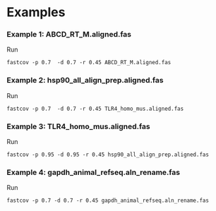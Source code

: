# Examples

### Example 1: ABCD_RT_M.aligned.fas

Run

    fastcov -p 0.7  -d 0.7 -r 0.45 ABCD_RT_M.aligned.fas


### Example 2: hsp90_all_align_prep.aligned.fas

Run

    fastcov -p 0.7  -d 0.7 -r 0.45 TLR4_homo_mus.aligned.fas

### Example 3: TLR4_homo_mus.aligned.fas

Run

    fastcov -p 0.95 -d 0.95 -r 0.45 hsp90_all_align_prep.aligned.fas


### Example 4: gapdh_animal_refseq.aln_rename.fas

Run

    fastcov -p 0.7 -d 0.7 -r 0.45 gapdh_animal_refseq.aln_rename.fas
